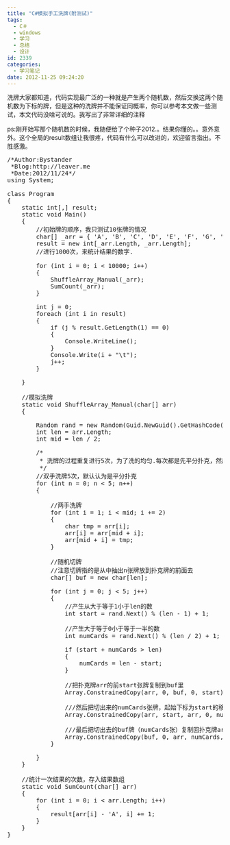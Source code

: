 ```yaml
---
title: "C#模拟手工洗牌(附测试)"
tags:
  - C＃
  - windows
  - 学习
  - 总结
  - 设计
id: 2339
categories:
  - 学习笔记
date: 2012-11-25 09:24:20
---
```


洗牌大家都知道，代码实现最广泛的一种就是产生两个随机数，然后交换这两个随机数为下标的牌，但是这种的洗牌并不能保证同概率，你可以参考本文做一些测试，本文代码没啥可说的。我写出了非常详细的注释

ps:刚开始写那个随机数的时候，我随便给了个种子2012.。结果你懂的。。意外意外。这个全局的result数组让我很疼，代码有什么可以改进的，欢迎留言指出。不胜感激。
<pre class="lang:default decode:true">/*Author:Bystander
 *Blog:http://leaver.me 
 *Date:2012/11/24*/
using System;

class Program
{
    static int[,] result;
    static void Main()
    {
        //初始牌的顺序，我只测试10张牌的情况
        char[] _arr = { 'A', 'B', 'C', 'D', 'E', 'F', 'G', 'H', 'I', 'J' };
        result = new int[_arr.Length, _arr.Length];
        //进行1000次，来统计结果的数字.

        for (int i = 0; i &lt; 10000; i++)
        {
            ShuffleArray_Manual(_arr);
            SumCount(_arr);
        }

        int j = 0;
        foreach (int i in result)
        {
            if (j % result.GetLength(1) == 0)
            {
                Console.WriteLine();
            }
            Console.Write(i + "\t");
            j++;
        }

    }

    //模拟洗牌
    static void ShuffleArray_Manual(char[] arr)
    {

        Random rand = new Random(Guid.NewGuid().GetHashCode());
        int len = arr.Length;
        int mid = len / 2;

        /*
         * 洗牌的过程重复进行5次，为了洗的均匀.每次都是先平分扑克，然后完全交叉，然后从牌中拿出一部分，放在牌的最前面，也就是切牌，然后再进行下次平分扑克。
         */
        //双手洗牌5次，默认认为是平分扑克
        for (int n = 0; n &lt; 5; n++)
        {

            //两手洗牌
            for (int i = 1; i &lt; mid; i += 2)
            {
                char tmp = arr[i];
                arr[i] = arr[mid + i];
                arr[mid + i] = tmp;
            }

            //随机切牌
            //注意切牌指的是从中抽出n张牌放到扑克牌的前面去
            char[] buf = new char[len];

            for (int j = 0; j &lt; 5; j++)
            {
                //产生从大于等于1小于len的数
                int start = rand.Next() % (len - 1) + 1;

                //产生大于等于0小于等于一半的数
                int numCards = rand.Next() % (len / 2) + 1;

                if (start + numCards &gt; len)
                {
                    numCards = len - start;
                }

                //把扑克牌arr的前start张牌复制到buf里
                Array.ConstrainedCopy(arr, 0, buf, 0, start);

                ///然后把切出来的numCards张牌，起始下标为start的移动到扑克牌arr的最前面
                Array.ConstrainedCopy(arr, start, arr, 0, numCards);

                ///最后把切出去的buf牌（numCards张）复制回扑克牌arr的numCards之后的元素
                Array.ConstrainedCopy(buf, 0, arr, numCards, start);
            }

        }
    }

    //统计一次结果的次数，存入结果数组
    static void SumCount(char[] arr)
    {
        for (int i = 0; i &lt; arr.Length; i++)
        {
            result[arr[i] - 'A', i] += 1;
        }
    }
}</pre>
&nbsp;